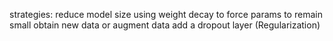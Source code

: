 strategies:
reduce model size
using weight decay to force params to remain small
obtain new data or augment data
add a dropout layer (Regularization)
